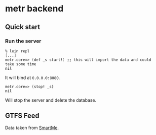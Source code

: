 # metr backend

## Quick start

### Run the server

```
% lein repl
[...]
metr.core=> (def _s start!) ;; this will import the data and could take some time
nil
```

It will bind at `0.0.0.0:8080`.

```
metr.core=> (stop! _s)
nil
```

Will stop the server and delete the database.

## GTFS Feed

Data taken from [SmartMe][SmartMe-GTFS].

[SmartMe-GTFS]: http://smartme-data.unime.it/dataset/dati-del-trasporto-pubblico-urbano-atm-in-formato-gtfs
